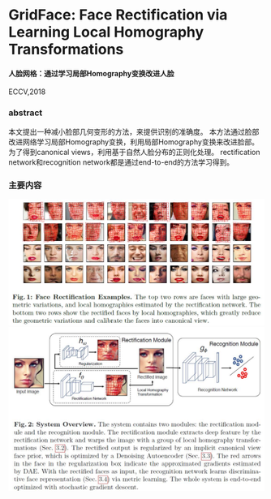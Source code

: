# GridFace: Face Rectification via Learning Local Homography Transformations
#### 人脸网格：通过学习局部Homography变换改进人脸
ECCV,2018
### abstract
本文提出一种减小脸部几何变形的方法，来提供识别的准确度。
本方法通过脸部改进网络学习局部Homography变换，利用局部Homography变换来改进脸部。  
为了得到canonical views，利用基于自然人脸分布的正则化处理。
rectification network和recognition network都是通过end-to-end的方法学习得到。
### 主要内容
![fig1](https://github.com/alfredtorres/Reading-notebook/blob/master/MyImage/gridface_fig1.jpg)
![fig2](https://github.com/alfredtorres/Reading-notebook/blob/master/MyImage/gridface_fig2.jpg)
